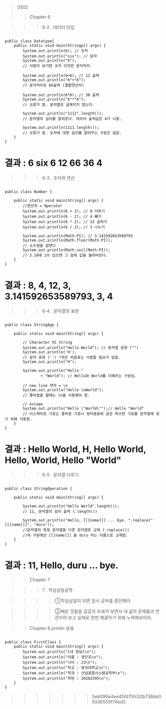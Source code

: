 > 0502
>> Chapter 6

>>> 6-2 . 
>>> 데이터 타입
<pre><code>
public class Datatype{
    public static void main(Stringp[] args) {
        System.out.println(6); // 숫자
        System.out.println("six"); // 문자
        System.out.println("6"); 
        // 사람이 보기엔 숫자 이지만 문자처리.

        System.out.println(6+6); // 12 출력
        System.out.println("6"+"6"); 
        // 문자처리로 66출력 (결합연산자)

        System.out.println(6*6); // 36 출력
        System.out.println("6"*"6"); 
        // 오류가 뜸. 문자열은 곱해지지 않는다.

        System.out.println("1111".length()); 
        // 문자열의 길이를 알려준다. 따라서 출력값은 4가 나옴.

        System.out.println(1111.length()); 
        // 오류가 뜸. 숫자에 대한 길이를 알려주는 구문은 없음.
    }
}
</code></pre>

# 결과 : 6 six 6 12 66 36 4
>>> 6-3 . 
>>> 숫자와 연산
<pre><code>
public class Number {
 
    public static void main(String[] args) {
        //연산자 = Operator
        System.out.println(6 + 2); // 8 더하기
        System.out.println(6 - 2); // 4 뺴기
        System.out.println(6 * 2); // 12 곱하기
        System.out.println(6 / 2); // 3 나누기
 
        System.out.println(Math.PI); // 3.141592653589793
        System.out.println(Math.floor(Math.PI)); 
        // 소수점을 없앤다
        System.out.println(Math.ceil(Math.PI)); 
        // 3.14에 1이 있으면 그 앞에 값을 올려버린다.
    }
}
</code></pre>

# 결과 : 8, 4, 12, 3, 3.141592653589793, 3, 4
>>> 6-4 . 
>>> 문자열의 표현
<pre><code>
public class StringApp {
 
    public static void main(String[] args) {
         
        // Character VS String 
        System.out.println("Hello World"); // 문자열 표현 ("")
        System.out.println('H'); 
        // 문자 표현 ('') *작은 따옴표는 사용할 필요가 없음.
        System.out.println("H"); 
     
        System.out.println("Hello " 
                + "World"); // Hello와 World를 더해주는 구문임.
         
        // new line 약자 = \n
        System.out.println("Hello \nWorld");
        // 줄바꿈을 할때는 \n을 사용해야 함.
         
        // escape
        System.out.println("Hello \"World\"");// Hello "World"
        // 이스케이프 기호는 줄바꿈 기호나 쌍따옴표와 같은 특수한 기호를 문자열에 넣기 위해 사용함.
    }
}
</code></pre>

# 결과 : Hello World, H, Hello World, Hello, World, Hello "World"
>>> 6-5 . 
>>> 문자열 다루기
<pre><code>
public class StringOperation {
 
    public static void main(String[] args) {
         
        System.out.println("Hello World".length()); 
        // 11, 문자열의 길이 출력 (.length())

        System.out.println("Hello, [[[name]]] ... bye. ".replace("[[[name]]]", "duru"));
        //문자열의 특정 문자열을 다른 문자열로 교체 (.replace())
        //위 구문에선 [[[name]]] 을 duru 라는 이름으로 교체함.
    }
}
</code></pre>

# 결과 : 11, Hello, duru ... bye.
>> Chapter 7

>>> 7 . 
>>> 작심삼일공학

>>>> ①작심삼일이 되면 잠시 공부를 중단해라.

>>>> ②배운 것들을 곰곰히 되새겨 보면서 내 삶의 문제들과 연관지어 보고 실제로 한번 해결하기 위해 노력해보아라.

>> Chapter 6 println 응용
<pre><code>
public class FirstClass {
    public static void main(String[] args) {
        System.out.println("[내 정보]\n");
        System.out.println("이름 : 정인호\n");
        System.out.println("나이 : 23\n");
        System.out.println("학교 : 동의대학교\n");
        System.out.println("학과 : 산업융합시스템공학부\n");
        System.out.println("학번 : 20202395\n");
    }
}
</code></pre> 
>>>>>>> 5eb096a4ee45fd75fc52b736bb092d0555f74bd3
